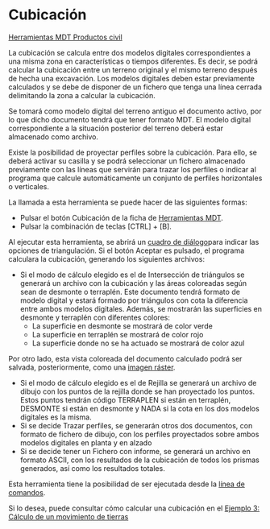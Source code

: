 # Cubicación

[Herramientas MDT Productos civil](../fichas-de-herramientas/ficha-de-herramientas-mdt/productos-civil.md)

La cubicación se calcula entre dos modelos digitales correspondientes a una misma zona en características o tiempos diferentes. Es decir, se podrá calcular la cubicación entre un terreno original y el mismo terreno después de hecha una excavación. Los modelos digitales deben estar previamente calculados y se debe de disponer de un fichero que tenga una línea cerrada delimitando la zona a calcular la cubicación.

Se tomará como modelo digital del terreno antiguo el documento activo, por lo que dicho documento tendrá que tener formato MDT. El modelo digital correspondiente a la situación posterior del terreno deberá estar almacenado como archivo.

Existe la posibilidad de proyectar perfiles sobre la cubicación. Para ello, se deberá activar su casilla y se podrá seleccionar un fichero almacenado previamente con las líneas que servirán para trazar los perfiles o indicar al programa que calcule automáticamente un conjunto de perfiles horizontales o verticales.

La llamada a esta herramienta se puede hacer de las siguientes formas:

* Pulsar el botón  Cubicación de la ficha de [Herramientas MDT](/mdtopx/herramientas-mdt/).
* Pulsar la combinación de teclas \[CTRL\] + \[B\].

Al ejecutar esta herramienta, se abrirá un [cuadro de diálogo](../herramientas-mdt/cubicacion/)para indicar las opciones de triangulación. Si el botón Aceptar es pulsado, el programa calculara la cubicación, generando los siguientes archivos:

* Si el modo de cálculo elegido es el de Intersección de triángulos se generará un archivo con la cubicación y las áreas coloreadas según sean de desmonte o terraplén. Este documento tendrá formato de modelo digital y estará formado por triángulos con cota la diferencia entre ambos modelos digitales. Además, se mostrarán las superficies en desmonte y terraplén con diferentes colores:
  * La superficie en desmonte se mostrará de color verde
  * La superficie en terraplén se mostrará de color rojo
  * La superficie donde no se ha actuado se mostrará de color azul

Por otro lado, esta vista coloreada del documento calculado podrá ser salvada, posteriormente, como una [imagen ráster](../herramientas-de-edicion-de-la-triangulacion/imagen-cubicacion.md).

* Si el modo de cálculo elegido es el de Rejilla se generará un archivo de dibujo con los puntos de la rejilla donde se han proyectado los puntos. Estos puntos tendrán código TERRAPLEN si están en terraplén, DESMONTE si están en desmonte y NADA si la cota en los dos modelos digitales es la misma.
* Si se decide Trazar perfiles, se generarán otros dos documentos, con formato de fichero de dibujo, con los perfiles proyectados sobre ambos modelos digitales en planta y en alzado
* Si se decide tener un Fichero con informe, se generará un archivo en formato ASCII, con los resultados de la cubicación de todos los prismas generados, así como los resultados totales.

Esta herramienta tiene la posibilidad de ser ejecutada desde la [línea de comandos](../desde-linea-de-comando/linea-de-comando-cubicacion.md).

Si lo desea, puede consultar cómo calcular una cubicación en el [Ejemplo 3: Cálculo de un movimiento de tierras](/mdtopx/ejemplos/ejemplo3.md)

